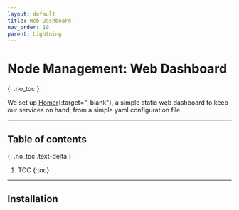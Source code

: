 ```yaml
---
layout: default
title: Web Dashboard
nav_order: 10
parent: Lightning
---
```

<!-- markdownlint-disable MD014 MD022 MD025 MD033 MD040 -->
# Node Management: Web Dashboard
{: .no_toc }

We set up [Homer](https://github.com/bastienwirtz/homer#readme){:target="_blank"}, a simple static web dashboard to keep our services on hand, from a simple yaml configuration file. 

---

## Table of contents
{: .no_toc .text-delta }

1. TOC
{:toc}

---

## Installation


